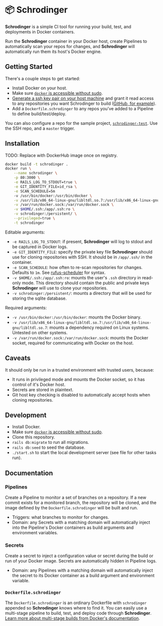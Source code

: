 # 📦 Schrodinger

**Schrodinger** is a simple CI tool for running your build, test, and deployments in Docker containers.

Run the **Schrodinger** container in your Docker host, create Pipelines to automatically scan your repos for changes, and **Schrodinger** will automatically run them its host's Docker engine.

## Getting Started

There's a couple steps to get started:

- Install Docker on your host.
- Make sure [`docker` is accessible without sudo](https://askubuntu.com/a/477554).
- [Generate a ssh key pair on your host machine](https://help.github.com/en/github/authenticating-to-github/generating-a-new-ssh-key-and-adding-it-to-the-ssh-agent#generating-a-new-ssh-key) and grant it read access to any repositories you want Schrodinger to build ([GitHub, for example](https://help.github.com/en/github/authenticating-to-github/adding-a-new-ssh-key-to-your-github-account)).
- Add a `Dockerfile.schrodinger` to any repos you've added to a Pipeline to define build/test/deploy.

You can also configure a repo for the sample project, [`schrodinger-test`](https://gitlab.com/gleslie/schrodinger-test). Use the SSH repo, and a `master` trigger.

## Installation

TODO: Replace with DockerHub image once on registry.

```bash
docker build -t schrodinger .
docker run \
    --name schrodinger \
    -p 80:3000 \
    -e RAILS_LOG_TO_STDOUT=true \
    -e GIT_IDENTITY_FILE=id_rsa \
    -e SCAN_SCHEDULE=5m
    -v /usr/bin/docker:/usr/bin/docker \
    -v /usr/lib/x86_64-linux-gnu/libltdl.so.7:/usr/lib/x86_64-linux-gnu/libltdl.so.7 \
    -v /var/run/docker.sock:/var/run/docker.sock \
    -v $HOME/.ssh:/app/.ssh:ro \
    -v schrodinger:/persistent/ \
    --privileged=true \
    -t schrodinger
```

Editable arguments:

- `-e RAILS_LOG_TO_STDOUT`: if present, **Schrodinger** will log to stdout and be captured in Docker logs.
- `-e GIT_IDENTITY_FILE`: specify the private key file **Schrodinger** should use for cloning repositories with SSH. It should be in `/app/.ssh/` in the container.
- `-e SCAN_SCHEDULE`: how often to re-scan repositories for changes. Defaults to `1m`. See [rufus-scheduler](https://github.com/jmettraux/rufus-scheduler) for syntax.
- `-v $HOME/.ssh:/app/.ssh:ro`: mounts the user's `.ssh` directory in read-only mode. This directory should contain the public and private keys **Schrodinger** will use to clone your repositories.
- `-v schrodinger:/persistent/`: mounts a directory that will be used for storing the sqlite database.

Required arguments:

- `-v /usr/bin/docker:/usr/bin/docker`: mounts the Docker binary.
- `-v /usr/lib/x86_64-linux-gnu/libltdl.so.7:/usr/lib/x86_64-linux-gnu/libltdl.so.7`: mounts a dependency required on Linux systems. Untested on other systems.
- `-v /var/run/docker.sock:/var/run/docker.sock`: mounts the Docker socket, required for communicating with Docker on the host.

## Caveats

It should only be run in a trusted environment with trusted users, because:

- It runs in privileged mode and mounts the Docker socket, so it has control of it's Docker host.
- Secrets are stored in plaintext.
- Git host key checking is disabled to automatically accept hosts when cloning repositories.

## Development

- Install Docker.
- Make sure [`docker` is accessible without sudo](https://askubuntu.com/a/477554).
- Clone this repository.
- `rails db:migrate` to run all migrations.
- `rails db:seed` to seed the database.
- `./start.sh` to start the local development server (see file for other tasks run).

## Documentation

### Pipelines

Create a Pipeline to monitor a set of branches on a repository. If a new commit exists for a monitored branch, the repository will be cloned, and the image defined by the `Dockerfile.schrodinger` will be built and run.

- Triggers: what branches to monitor for changes.
- Domain: any Secrets with a matching domain will automatically inject into the Pipeline's Docker containers as build arguments and environment variables.

### Secrets

Create a secret to inject a configuration value or secret during the build or run of your Docker image. Secrets are automatically hidden in Pipeline logs.

- Domain: any Pipelines with a matching domain will automatically inject the secret to its Docker container as a build argument and environment variable.

### `Dockerfile.schrodinger`

The `Dockerfile.schrodinger` is an ordinary Dockerfile with `schrodinger` appended so **Schrodinger** knows where to find it. You can easily use a multi-stage pipeline to build, test, and deploy code through **Schrodinger**. [Learn more about multi-stage builds from Docker's documentation](https://docs.docker.com/develop/develop-images/multistage-build/#use-multi-stage-builds).
